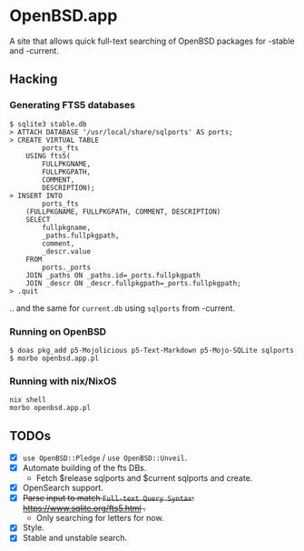 # OpenBSD.app

A site that allows quick full-text searching of OpenBSD packages for -stable and -current.

## Hacking

### Generating FTS5 databases


```
$ sqlite3 stable.db
> ATTACH DATABASE '/usr/local/share/sqlports' AS ports;
> CREATE VIRTUAL TABLE
	    ports_fts
	USING fts5(
	    FULLPKGNAME,
	    FULLPKGPATH,
	    COMMENT,
	    DESCRIPTION);
> INSERT INTO
	    ports_fts
	(FULLPKGNAME, FULLPKGPATH, COMMENT, DESCRIPTION)
	SELECT
	    fullpkgname,
	    _paths.fullpkgpath,
	    comment,
	    _descr.value
	FROM
	    ports._ports
	JOIN _paths ON _paths.id=_ports.fullpkgpath
	JOIN _descr ON _descr.fullpkgpath=_ports.fullpkgpath;
> .quit
```

.. and the same for `current.db` using `sqlports` from -current.

### Running on OpenBSD

```
$ doas pkg_add p5-Mojolicious p5-Text-Markdown p5-Mojo-SQLite sqlports
$ morbo openbsd.app.pl
```

### Running with nix/NixOS

```
nix shell
morbo openbsd.app.pl
```


## TODOs

- [X] `use OpenBSD::Pledge` / `use OpenBSD::Unveil`.
- [X] Automate building of the fts DBs.
    - Fetch $release sqlports and $current sqlports and create.
- [X] OpenSearch support.
- [X] ~~Parse input to match `Full-text Query Syntax`: https://www.sqlite.org/fts5.html .~~
    - Only searching for letters for now.
- [X] Style.
- [X] Stable and unstable search.
